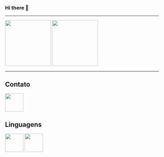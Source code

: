 ### Hi there 👋

----

<div>
    <img height="150em" src= "![Anurag's GitHub stats](https://github-readme-stats.vercel.app/api?username=felixpessoa&show_icons=true&theme=dark)"/>
    <img height="150em" src= "[![Top Langs](https://github-readme-stats.vercel.app/api/top-langs/?username=felixpessoa&layout=compact)](https://github.com/anuraghazra/github-readme-stats)"/>
</div>
    
---


## Contato
<div>
<a href="https://www.linkedin.com/in/felix-pessoa-4b185b153/">
    <img src="https://cdn.jsdelivr.net/gh/devicons/devicon/icons/linkedin/linkedin-original.svg" align="center" heigth="50" width="60">
</a>
</div>

## Linguagens
<div>
    <img src="https://cdn.jsdelivr.net/gh/devicons/devicon/icons/java/java-original-wordmark.svg" align="center" heigth="50" width="60">
    <img src="https://cdn.jsdelivr.net/gh/devicons/devicon/icons/angularjs/angularjs-original.svg" align="center" heigth="50" width="60">
</div>
